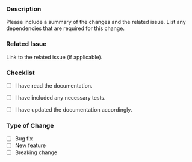 ### Description
Please include a summary of the changes and the related issue. List any dependencies that are required for this change.

### Related Issue
Link to the related issue (if applicable).


### Checklist
- [ ] I have read the documentation.
- [ ] I have included any necessary tests.
- [ ] I have updated the documentation accordingly.


### Type of Change
- [ ] Bug fix
- [ ] New feature
- [ ] Breaking change
